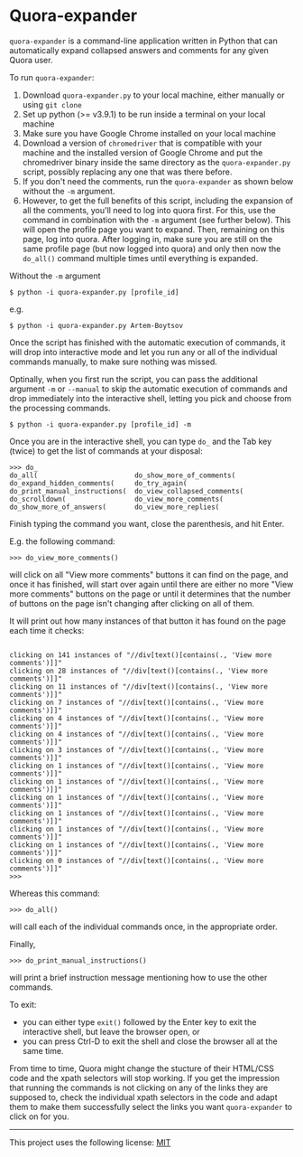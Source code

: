 # Quora-expander

`quora-expander` is a command-line application written in Python that can automatically expand collapsed answers and comments for any given Quora user.

To run `quora-expander`:

1. Download `quora-expander.py` to your local machine, either manually or using `git clone`
1. Set up python (>= v3.9.1) to be run inside a terminal on your local machine
1. Make sure you have Google Chrome installed on your local machine
1. Download a version of `chromedriver` that is compatible with your machine and the installed version of Google Chrome and put the chromedriver binary inside the same directory as the `quora-expander.py` script, possibly replacing any one that was there before.
1. If you don't need the comments, run the `quora-expander` as shown below without the `-m` argument.
1. However, to get the full benefits of this script, including the expansion of all the comments, you'll need to log into quora first. For this, use the command in combination with the `-m` argument (see further below). This will open the profile page you want to expand. Then, remaining on this page, log into quora. After logging in, make sure you are still on the same profile page (but now logged into quora) and only then now the `do_all()` command multiple times until everything is expanded.
 
Without the `-m` argument

```shell
$ python -i quora-expander.py [profile_id]
```

e.g. 

```shell
$ python -i quora-expander.py Artem-Boytsov
```

Once the script has finished with the automatic execution of commands, it will drop into interactive mode and let you run any or all of the individual commands manually, to make sure nothing was missed.

Optinally, when you first run the script, you can pass the additional argument `-m` or `--manual` to skip the automatic execution of commands and drop immediately into the interactive shell, letting you pick and choose from the processing commands.

```shell
$ python -i quora-expander.py [profile_id] -m
```

Once you are in the interactive shell, you can type `do_` and the Tab key (twice) to get the list of commands at your disposal:

```shell
>>> do_
do_all(                        do_show_more_of_comments(
do_expand_hidden_comments(     do_try_again(
do_print_manual_instructions(  do_view_collapsed_comments(
do_scrolldown(                 do_view_more_comments(
do_show_more_of_answers(       do_view_more_replies(
```

Finish typing the command you want, close the parenthesis, and hit Enter. 

E.g. the following command:

```shell
>>> do_view_more_comments()
```

will click on all "View more comments" buttons it can find on the page, and once it has finished, will start over again until there are either no more "View more comments" buttons on the page or until it determines that the number of buttons on the page isn't changing after clicking on all of them.

It will print out how many instances of that button it has found on the page each time it checks:

```shell

clicking on 141 instances of "//div[text()[contains(., 'View more comments')]]"
clicking on 28 instances of "//div[text()[contains(., 'View more comments')]]"
clicking on 11 instances of "//div[text()[contains(., 'View more comments')]]"
clicking on 7 instances of "//div[text()[contains(., 'View more comments')]]"
clicking on 4 instances of "//div[text()[contains(., 'View more comments')]]"
clicking on 4 instances of "//div[text()[contains(., 'View more comments')]]"
clicking on 3 instances of "//div[text()[contains(., 'View more comments')]]"
clicking on 1 instances of "//div[text()[contains(., 'View more comments')]]"
clicking on 1 instances of "//div[text()[contains(., 'View more comments')]]"
clicking on 1 instances of "//div[text()[contains(., 'View more comments')]]"
clicking on 1 instances of "//div[text()[contains(., 'View more comments')]]"
clicking on 1 instances of "//div[text()[contains(., 'View more comments')]]"
clicking on 1 instances of "//div[text()[contains(., 'View more comments')]]"
clicking on 0 instances of "//div[text()[contains(., 'View more comments')]]"
>>> 
```

Whereas this command:

```shell
>>> do_all()
```

will call each of the individual commands once, in the appropriate order.

Finally,

```shell
>>> do_print_manual_instructions()
```

will print a brief instruction message mentioning how to use the other commands.

To exit:
- you can either type `exit()` followed by the Enter key to exit the interactive shell, but leave the browser open, or
- you can press Ctrl-D to exit the shell and close the browser all at the same time.

From time to time, Quora might change the stucture of their HTML/CSS code and the xpath selectors will stop working. If you get the impression that running the commands is not clicking on any of the links they are supposed to, check the individual xpath selectors in the code and adapt them to make them successfully select the links you want `quora-expander` to click on for you.

---

This project uses the following license: [MIT]

[MIT]: https://opensource.org/licenses/MIT
[article]: https://swiss-chris.medium.com/how-to-expand-all-answers-and-comments-on-quora-with-python-and-selenium-df6fdd86906c

